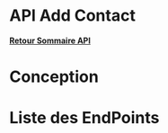 # API Add Contact

**[Retour Sommaire API](./00_Sommaire_API.md)**

# Conception

# Liste des EndPoints
